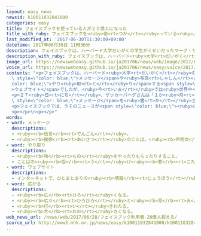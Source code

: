 ```yaml
---
layout: easy_news
newsid: k10011032841000
categories: easy
title: フェイスブックを使っている人が２０億人になった
title_with_ruby: フェイスブックを<ruby>使<rt>つか</rt></ruby>っている<ruby>人<rt>ひと</rt></ruby>が２０<ruby>億<rt>おく</rt></ruby><ruby>人<rt>にん</rt></ruby>になった
last_modified_at: '2017-06-30T11:30:00+09:00'
datetime: 2017年06月30日 11時30分
description: フェイスブックは、ハーバード大学だいがくの学生がくせいだったマーク・ザッカーバーグさんが２００４年ねんに作つくりました。
description_with_ruby: フェイスブックは、ハーバード<ruby>大学<rt>だいがく</rt></ruby>の<ruby>学生<rt>がくせい</rt></ruby>だったマーク・ザッカーバーグさんが２００４<ruby>年<rt>ねん</rt></ruby>に<ruby>作<rt>つく</rt></ruby>りました。
image_url: https://newswebeasy.github.io/ja201706/news/web/image/2017/06/30/k10011032841000.jpg
voice_url: https://newswebeasy.github.io/ja201706/news/easy/voice/2017/06/30/k10011032841000.mp3
contents: "<p>フェイスブックは、ハーバード<ruby>大学<rt>だいがく</rt></ruby>の<ruby>学生<rt>がくせい</rt></ruby>だったマーク・ザッカーバーグさんが２００４<ruby>年<rt>ねん</rt></ruby>に<ruby>作<rt>つく</rt></ruby>りました。<ruby>最初<rt>さいしょ</rt></ruby>は<ruby>学生<rt>がくせい</rt></ruby>が<ruby>友達<rt>ともだち</rt></ruby>と<span\
  \ style=\"color: blue;\">メッセージ</span>や<ruby>写真<rt>しゃしん</rt></ruby>を<span style=\"\
  color: blue;\">やり<ruby>取<rt>と</rt></ruby>り</span>する<span style=\"color: blue;\"\
  >ウェブサイト</span>でしたが、<ruby>今<rt>いま</rt></ruby>では<ruby>世界中<rt>せかいじゅう</rt></ruby>の<ruby>人<rt>ひと</rt></ruby>が<ruby>使<rt>つか</rt></ruby>っています。</p>\n\
  <p>２７<ruby>日<rt>にち</rt></ruby>、ザッカーバーグさんは「１か<ruby>月<rt>げつ</rt></ruby>に１<ruby>回<rt>かい</rt></ruby><ruby>以上<rt>いじょう</rt></ruby>フェイスブックを<ruby>見<rt>み</rt></ruby>る<ruby>人<rt>ひと</rt></ruby>が２０<ruby>億<rt>おく</rt></ruby><ruby>人<rt>にん</rt></ruby>になった」と<span\
  \ style=\"color: blue;\">メッセージ</span>を<ruby>書<rt>か</rt></ruby>きました。２０１２<ruby>年<rt>ねん</rt></ruby>に１０<ruby>億<rt>おく</rt></ruby><ruby>人<rt>にん</rt></ruby>になってから５<ruby>年<rt>ねん</rt></ruby>で２<ruby>倍<rt>ばい</rt></ruby>になりました。</p>\n\
  <p>フェイスブックでは、うそのニュースが<span style=\"color: blue;\"><ruby>広<rt>ひろ</rt></ruby>がっ</span>たり、よくない<ruby>写真<rt>しゃしん</rt></ruby>が<ruby>出<rt>で</rt></ruby>たりして、<ruby>問題<rt>もんだい</rt></ruby>になっています。フェイスブックは、<ruby>問題<rt>もんだい</rt></ruby>がある<ruby>写真<rt>しゃしん</rt></ruby>などを<ruby>探<rt>さが</rt></ruby>してインターネットに<ruby>出<rt>だ</rt></ruby>さないようにする<ruby>新<rt>あたら</rt></ruby>しい<ruby>技術<rt>ぎじゅつ</rt></ruby>を<ruby>使<rt>つか</rt></ruby>う<ruby>予定<rt>よてい</rt></ruby>です。</p>\n\
  <p></p>\n<p></p>"
words:
- word: メッセージ
  descriptions:
  - <ruby><rb>伝言</rb><rt>でんごん</rt></ruby>。
  - <ruby><rb>挨拶</rb><rt>あいさつ</rt></ruby>のことば。<ruby><rb>声明文</rb><rt>せいめいぶん</rt></ruby>。
- word: やり取り
  descriptions:
  - <ruby><rb>物</rb><rt>もの</rt></ruby>をやったりもらったりすること。
  - ことばの<ruby><rb>受</rb><rt>う</rt></ruby>け<ruby><rb>答</rb><rt>こた</rt></ruby>え。
- word: ウェブサイト
  descriptions:
  - インターネットで、ひとまとまりの<ruby><rb>情報</rb><rt>じょうほう</rt></ruby>が<ruby><rb>置</rb><rt>お</rt></ruby>かれている<ruby><rb>場所</rb><rt>ばしょ</rt></ruby>。サイト。
- word: 広がる
  descriptions:
  - <ruby><rb>広</rb><rt>ひろ</rt></ruby>くなる。
  - <ruby><rb>広々</rb><rt>ひろびろ</rt></ruby>と<ruby><rb>見</rb><rt>み</rt></ruby>わたせる。
  - <ruby><rb>行</rb><rt>い</rt></ruby>きわたる。
  - <ruby><rb>大</rb><rt>おお</rt></ruby>きくなる。
web_news_url: /news/web/2017/06/28/フェイスブック利用者-20億人超える/
source_url: http://www3.nhk.or.jp/news/easy/k10011032841000/k10011032841000.html
...
```

